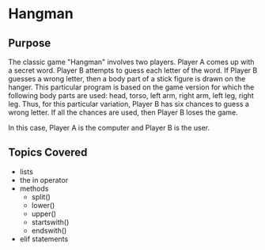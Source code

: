 # Hangman

## Purpose
The classic game "Hangman" involves two players. Player A comes up with a secret word. Player B attempts to guess each letter of the word. If Player B guesses a wrong letter, then a body part of a stick figure is drawn on the hanger. This particular program is based on the game version for which the following body parts are used: head, torso, left arm, right arm, left leg, right leg. Thus, for this particular variation, Player B has six chances to guess a wrong letter. If all the chances are used, then Player B loses the game. 

In this case, Player A is the computer and Player B is the user.

## Topics Covered
* lists
* the in operator
* methods
    * split()
    * lower()
    * upper()
    * startswith()
    * endswith()
* elif statements
